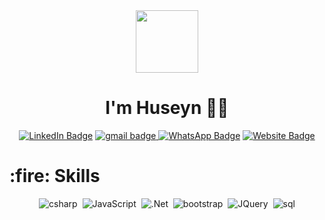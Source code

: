  <div id="header" align="center">
  <img src="https://media.giphy.com/media/KzJkzjggfGN5Py6nkT/giphy.gif" width="100"/>
</div>
<div align="center"><h1>I'm Huseyn 👨‍💻</h1></div>
<div align="center">
   <a href="https://www.linkedin.com/in/huseyn-huseynli-665159250/" rel="nofollow"><img src="https://img.shields.io/badge/LinkedIn-blue?style=for-the-badge&logo=linkedin&logoColor=white" alt="LinkedIn Badge"/></a>
  <a href="mailto:huseynsh@code.edu.az" ><img src="https://img.shields.io/badge/Gmail-D14836?style=for-the-badge&logo=gmail&logoColor=white" alt="gmail badge"/> </a>
  <a href="https://wa.me/qr/YMVBE3ZEVSDXF1 " rel="nofollow"><img src="https://img.shields.io/badge/WhatsApp-25D366?style=for-the-badge&logo=whatsapp&logoColor=white" alt="WhatsApp Badge"/></a>
  <a href="https://www.huseinly.com/" rel="nofollow"><img src="https://img.shields.io/badge/website-000000?style=for-the-badge&logo=About.me&logoColor=white" alt="Website Badge"/></a>
</div>

 <h1>:fire: Skills</h1>
<div align='center'>
  <img src="https://img.shields.io/badge/C%23-239120?style=for-the-badge&logo=c-sharp&logoColor=white" title="csharp"  alt="csharp" />&nbsp;
  <img src="https://img.shields.io/badge/JavaScript-323330?style=for-the-badge&logo=javascript&logoColor=F7DF1E" title="JavaScript" alt="JavaScript"/>&nbsp;
  <img src="https://img.shields.io/badge/.NET-512BD4?style=for-the-badge&logo=dotnet&logoColor=white" title=".Net"/>&nbsp;
  <img src="https://img.shields.io/badge/Bootstrap-563D7C?style=for-the-badge&logo=bootstrap&logoColor=white" title="bootstrap" alt="bootstrap"/>&nbsp;
  <img src="https://img.shields.io/badge/jQuery-0769AD?style=for-the-badge&logo=jquery&logoColor=white" title="JQuery" alt="JQuery"/>&nbsp;
  <img src="https://img.shields.io/badge/Microsoft%20SQL%20Server-CC2927?style=for-the-badge&logo=microsoft%20sql%20server&logoColor=white" alt="sql"/>
</div>
